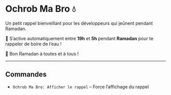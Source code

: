 # Ochrob Ma Bro 💧

Un petit rappel bienveillant pour les développeurs qui jeûnent pendant Ramadan.

📅 S’active automatiquement entre **19h** et **5h** pendant **Ramadan** pour te rappeler de boire de l’eau !

🌙 Bon Ramadan à toutes et à tous !

---

## Commandes

- `Ochrob Ma Bro: Afficher le rappel` – Force l’affichage du rappel
